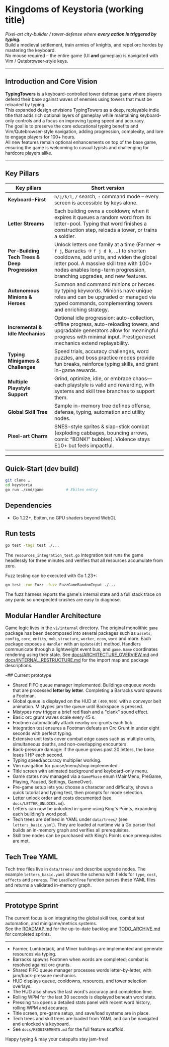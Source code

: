 # Kingdoms of Keystoria (working title)

*Pixel-art city-builder / tower-defense where **every action is triggered by typing.***  
Build a medieval settlement, train armies of knights, and repel orc hordes by mastering the keyboard.  
No mouse required – the entire game (UI **and** gameplay) is navigated with Vim / Qutebrowser-style keys.

---

## Introduction and Core Vision

**TypingTowers** is a keyboard-controlled tower defense game where players defend their base against waves of enemies using towers that must be reloaded by typing.  
This expanded design envisions TypingTowers as a deep, replayable indie title that adds rich optional layers of gameplay while maintaining keyboard-only controls and a focus on improving typing speed and accuracy.  
The goal is to preserve the core educational typing benefits and Vim/Qutebrowser-style navigation, adding progression, complexity, and lore to engage players for 100+ hours.  
All new features remain optional enhancements on top of the base game, ensuring the game is welcoming to casual typists and challenging for hardcore players alike.

---

## Key Pillars

| Key pillars | Short version |
|-------------|---------------|
| **Keyboard-First** | `h/j/k/l`, `/` search, `:` command mode – every screen is accessible by keys alone. |
| **Letter Streams** | Each building owns a cooldown; when it expires it queues a random word from its letter-pool. Typing that word finishes a construction step, reloads a tower, or trains a soldier. |
| **Per-Building Tech Trees & Deep Progression** | Unlock letters one family at a time (Farmer → `f j`, Barracks → `f j d k`, …) to shorten cooldowns, add units, and widen the global letter pool. A massive skill tree with 100+ nodes enables long-term progression, branching upgrades, and new features. |
| **Autonomous Minions & Heroes** | Summon and command minions or heroes by typing keywords. Minions have unique roles and can be upgraded or managed via typed commands, complementing towers and enriching strategy. |
| **Incremental & Idle Mechanics** | Optional idle progression: auto-collection, offline progress, auto-reloading towers, and upgradable generators allow for meaningful progress with minimal input. Prestige/reset mechanics extend replayability. |
| **Typing Minigames & Challenges** | Speed trials, accuracy challenges, word puzzles, and boss practice modes provide fun breaks, reinforce typing skills, and grant in-game rewards. |
| **Multiple Playstyle Support** | Grind, optimize, idle, or embrace chaos—each playstyle is valid and rewarding, with systems and skill tree branches to support them. |
| **Global Skill Tree** | Sample in-memory tree defines offense, defense, typing, automation and utility nodes. |
| **Pixel-art Charm** | SNES-style sprites & slap-stick combat (exploding cabbages, bouncing arrows, comic “BONK!” bubbles). Violence stays E10+ but feels impactful. |

---

## Quick-Start (dev build)

```bash
git clone …
cd keystoria
go run ./cmd/game          # Ebiten entry
```

## Dependencies

- Go 1.22+, Ebiten, no GPU shaders beyond WebGL

## Run tests

```bash
go test -tags test ./...
```

The `resources_integration_test.go` integration test runs the game headlessly
for three minutes and verifies that all resources accumulate from zero.

Fuzz testing can be executed with Go 1.23+:

```bash
go test -run Fuzz -fuzz FuzzGameRandomInput ./...
```

The fuzz harness reports the game's internal state and a full stack trace on
any panic so unexpected crashes are easy to diagnose.

## Modular Handler Architecture

Game logic lives in the `v1/internal` directory. The original monolithic
`game` package has been decomposed into several packages such as `assets`,
`config`, `core`, `entity`, `mob`, `structure`, `worker`, `econ`, `word` and
more. Each package exposes a `Handler` with an `Update(dt)` method. Handlers
communicate through a lightweight event bus, and `game.Game` coordinates
rendering using their state. See
[docs/ARCHITECTURE_OVERVIEW.md](docs/ARCHITECTURE_OVERVIEW.md) and
[docs/INTERNAL_RESTRUCTURE.md](docs/INTERNAL_RESTRUCTURE.md) for the import
map and package descriptions.

-## Current prototype

- Shared FIFO queue manager implemented. Buildings enqueue words that are processed **letter by letter**. Completing a Barracks word spawns a Footman.
- Global queue is displayed on the HUD at `(400,900)` with a conveyor belt animation. Mistypes jam the queue until Backspace is pressed.
- Mistypes now trigger a brief red flash and a "clank" sound effect.
- Basic orc grunt waves scale every 45 s.
- Footmen automatically attack nearby orc grunts each tick.
- Integration test ensures a Footman defeats an Orc Grunt in under eight seconds with perfect typing.
- Extensive unit tests cover combat edge cases such as multiple units, simultaneous deaths, and non-overlapping encounters.
- Back-pressure damage: if the queue grows past 20 letters, the base loses 1 HP each second.
- Typing speed/accuracy multiplier working.
- Vim navigation for pause/menu/shop implemented.
- Title screen with animated background and keyboard-only menu.
- Game states now managed via a `GamePhase` enum (MainMenu, PreGame, Playing, Paused, Settings, GameOver).
- Pre-game setup lets you choose a character and difficulty, shows a quick
  tutorial and typing test, then prompts for mode selection.
- Letter unlock order and costs documented (see `docs/LETTER_UNLOCKS.md`).
- Letters can now be unlocked in-game using King's Points, expanding each building's word pool.
- Tech trees are defined in YAML under `data/trees/` (see `letters_basic.yaml`). They are loaded at runtime via a Go parser that builds an in-memory graph and verifies all prerequisites.
- Skill tree nodes can be purchased with King's Points once prerequisites are met.

## Tech Tree YAML

Tech tree files live in `data/trees/` and describe upgrade nodes. The example
`letters_basic.yaml` shows the schema with fields for `type`, `cost`, `effects`
and `prereqs`. The `LoadTechTree` function parses these YAML files and returns a
validated in-memory graph.

---

## Prototype Sprint

The current focus is on integrating the global skill tree, combat test automation, and minigame/metrics systems.  
See the [ROADMAP.md](./ROADMAP.md) for the up-to-date backlog and [TODO_ARCHIVE.md](./TODO_ARCHIVE.md) for completed sprints.

---

- Farmer, Lumberjack, and Miner buildings are implemented and generate resources via typing.
- Barracks spawns Footmen when words are completed; combat is resolved against orc grunts.
- Shared FIFO queue manager processes words letter-by-letter, with jam/back-pressure mechanics.
- HUD displays queue, cooldowns, resources, and tower selection overlays.
- The HUD also shows the last word's accuracy and completion time.
- Rolling WPM for the last 30 seconds is displayed beneath word stats.
- Pressing `Tab` opens a detailed stats panel with recent word history, rolling WPM and accuracy.
- Title screen, pre-game setup, and save/load systems are in place.
- Tech trees and skill trees are loaded from YAML and can be navigated and unlocked via keyboard.
- See `docs/REQUIREMENTS.md` for the full feature scaffold.

Happy typing & may your catapults stay jam-free!
